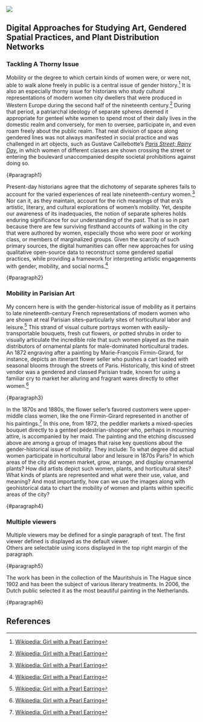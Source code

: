 <a href="https://juncture-digital.org"><img src="https://juncture-digital.org/images/ve-button.png"></a>

<param ve-config 
       title="Mapping Mobility"
       author="Kristan M. Hanson"
       banner="https://upload.wikimedia.org/wikipedia/commons/2/2a/1870_Hachette_Pocket_Map_of_Paris%2C_France_-_Geographicus_-_NouveauParis-hachette-1870.jpg" 
       layout="vertical">

## Digital Approaches for Studying Art, Gendered Spatial Practices, and Plant Distribution Networks

### Tackling A Thorny Issue

Mobility or the degree to which certain kinds of women were, or were not, able to walk alone freely in public is a central issue of gender history.[^1] It is also an especially thorny issue for historians who study cultural representations of <span data-click-image-zoomto="5310,2750,4674,3881">modern women city dwellers</span> that were produced in Western Europe during the second half of the nineteenth century.[^2] During that period, a patriarchal ideology of separate spheres deemed it appropriate for genteel white women to spend most of their daily lives in the domestic realm and conversely, for <span data-click-image-zoomto="2240,2912,3892,3232">men</span> to oversee, participate in, and even roam freely about the public realm. That neat division of space along gendered lines was not always manifested in social practice and was challenged in art objects, such as Gustave Caillebotte’s [_Paris Street; Rainy Day_,](https://www.artic.edu/artworks/20684/paris-street-rainy-day) in which <span data-click-image-zoomto="6363,2686,1946,1616">women of different classes</span> are shown crossing the street or entering the boulevard unaccompanied despite societal prohibitions against doing so.
<param ve-image fit="contain" manifest="https://api.artic.edu/api/v1/artworks/20684/manifest.json">
<param ve-entity eid="Q5290241" title="Domestic–public dichotomy" aliases="ideology of separate spheres">
<param ve-entity eid="Q295144" title="Gustave Caillebotte" aliases="Gustave Caillebotte’s">
{#paragraph1}

Present-day historians agree that the dichotomy of separate spheres fails to account for the varied experiences of real late nineteenth-century women.[^3] Nor can it, as they maintain, account for the rich meanings of that era’s artistic, literary, and cultural explorations of women’s mobility. Yet, despite our awareness of its inadequacies, the notion of separate spheres holds enduring significance for our understanding of the past. That is so in part because there are few surviving firsthand accounts of walking in the city that were authored by women, especially those who were poor or working class, or members of marginalized groups. Given the scarcity of such primary sources, the digital humanities can offer new approaches for using qualitative open-source data to reconstruct some gendered spatial practices, while providing a framework for interpreting artistic engagements with gender, mobility, and social norms.[^4]
<param ve-image primary region="1202,2278,1130,938" manifest="https://gallica.bnf.fr/iiif/ark:/12148/btv1b84581090/manifest.json">
<param ve-image region="1090,1437,2209,2030" manifest="https://gallica.bnf.fr/iiif/ark:/12148/btv1b8458118z/manifest.json">
{#paragraph2}

### Mobility in Parisian Art

My concern here is with the gender-historical issue of mobility as it pertains to late nineteenth-century French representations of modern women who are shown at real Parisian sites–particularly sites of horticultural labor and leisure.[^5] This strand of visual culture portrays women with easily-transportable bouquets, fresh cut flowers, or potted shrubs in order to visually articulate the incredible role that such women played as the main distributors of ornamental plants for male-dominated horticultural trades. An 1872 engraving after a painting by Marie-François Firmin-Girard, for instance, depicts an itinerant flower seller who pushes a cart loaded with seasonal blooms through the streets of Paris. Historically, this kind of street vendor was a gendered and classed Parisian trade, known for using a familiar cry to market her alluring and fragrant wares directly to other women.[^6]
<param ve-image fit="contain"
        label="Charles Maurand, The Flower Seller, 1872, engraving, 17.3 × 24.3 cm, after a painting by Marie-François Firmin-Girard exhibited at the Salon of 1872"
       attribution="Musée Carnavalet, Histoire de Paris"
       license="Creative Commons Zero (CCØ)"
       url="https://www.parismuseescollections.paris.fr/sites/default/files/styles/pm_diaporama_zoom/public/atoms/images/CAR/aze_carg034866_001.jpg?itok=qN2G-iUj">
<param ve-entity title="ornamental plant" aliases="ornamental plants" eid="Q199182">
<param ve-entity title="Marie-François Firmin-Girard" eid="Q3083556"> 
       {#paragraph3}

In the 1870s and 1880s, the flower seller’s favored customers were upper-middle class women, like the one Firmin-Girard represented in another of his paintings.[^7] In this one, from 1872, the <span data-click-image-zoomto="1310,562,1488,1202">peddler</span> markets a mixed-species bouquet directly to a <span data-click-image-zoomto="151,472,1488,1202">genteel pedestrian-shopper</span> who, perhaps in mourning attire, is accompanied by her maid. The painting and the etching discussed above are among a group of images that raise key questions about the gender-historical issue of mobility. They include: To what degree did actual women participate in horticultural labor and leisure in 1870s Paris? In which areas of the city did women market, grow, arrange, and display ornamental plants? How did artists depict such women, plants, and horticultural sites? What kinds of plants are represented and what were their use, value, and meaning? And most importantly, how can we use the images along with geohistorical data to chart the mobility of women and plants within specific areas of the city?
<param ve-image 
       label="Marie-François Firmin-Girard, The Flower Seller on the Pont Royal with the Louvre beyond, Paris, 1872, oil on canvas, 69.8 × 93.9 cm" 
       attribution="Austriacus, Wikimedia Commons"
       license="public domain"
       url="https://upload.wikimedia.org/wikipedia/commons/e/e9/Marie-Fran%C3%A7ois_Firmin-Girard_-_Flower_Seller_on_the_Pont_Royal%2C_1872.jpg">
{#paragraph4}

### Multiple viewers

Multiple viewers may be defined for a single paragraph of text.  The first viewer defined is displayed as the default viewer.  
Others are selectable using icons displayed in the top right margin of the paragraph.
<param ve-image 
       manifest="https://iiif.juncture-digital.org/manifest/6dd738aed85597cac540ad31dd5818e86ef7f2918c7b43a9eb3123d5538e6e4c">
<param ve-map center="Q36600" zoom="11">
{#paragraph5}

The work has been in the collection of the Mauritshuis in The Hague since 1902 and has been the subject of various 
literary treatments. In 2006, the Dutch public selected it as the most beautiful painting in the Netherlands.
<param ve-map center="Q36600" zoom="11" prefer-geojson>
{#paragraph6}

## References

[^1]: [Wikipedia: Girl with a Pearl Earring](https://en.wikipedia.org/wiki/Girl_with_a_Pearl_Earring)
[^2]: [Wikipedia: Girl with a Pearl Earring](https://en.wikipedia.org/wiki/Girl_with_a_Pearl_Earring)
[^3]: [Wikipedia: Girl with a Pearl Earring](https://en.wikipedia.org/wiki/Girl_with_a_Pearl_Earring)
[^4]: [Wikipedia: Girl with a Pearl Earring](https://en.wikipedia.org/wiki/Girl_with_a_Pearl_Earring)
[^5]: [Wikipedia: Girl with a Pearl Earring](https://en.wikipedia.org/wiki/Girl_with_a_Pearl_Earring)
[^6]: [Wikipedia: Girl with a Pearl Earring](https://en.wikipedia.org/wiki/Girl_with_a_Pearl_Earring)
[^7]: [Wikipedia: Girl with a Pearl Earring](https://en.wikipedia.org/wiki/Girl_with_a_Pearl_Earring)
